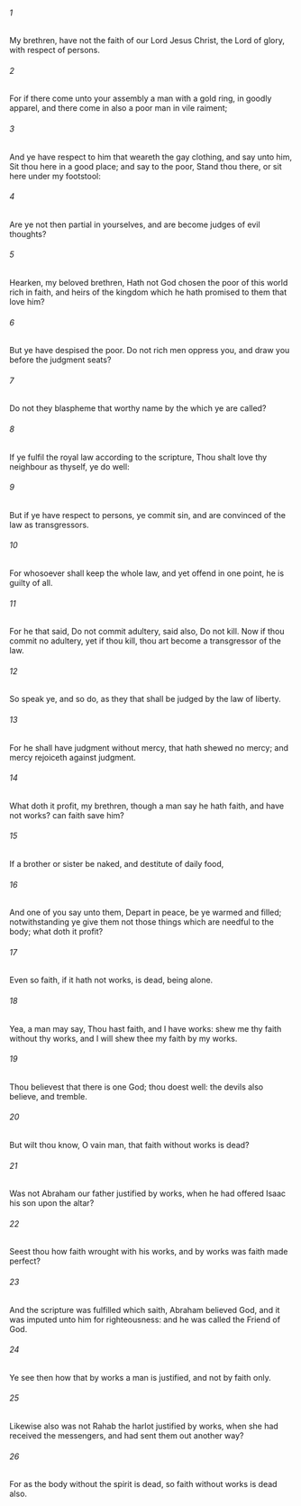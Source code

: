 ###### 1
My brethren, have not the faith of our Lord Jesus Christ, the Lord of glory, with respect of persons.

###### 2
For if there come unto your assembly a man with a gold ring, in goodly apparel, and there come in also a poor man in vile raiment;

###### 3
And ye have respect to him that weareth the gay clothing, and say unto him, Sit thou here in a good place; and say to the poor, Stand thou there, or sit here under my footstool:

###### 4
Are ye not then partial in yourselves, and are become judges of evil thoughts?

###### 5
Hearken, my beloved brethren, Hath not God chosen the poor of this world rich in faith, and heirs of the kingdom which he hath promised to them that love him?

###### 6
But ye have despised the poor. Do not rich men oppress you, and draw you before the judgment seats?

###### 7
Do not they blaspheme that worthy name by the which ye are called?

###### 8
If ye fulfil the royal law according to the scripture, Thou shalt love thy neighbour as thyself, ye do well:

###### 9
But if ye have respect to persons, ye commit sin, and are convinced of the law as transgressors.

###### 10
For whosoever shall keep the whole law, and yet offend in one point, he is guilty of all.

###### 11
For he that said, Do not commit adultery, said also, Do not kill. Now if thou commit no adultery, yet if thou kill, thou art become a transgressor of the law.

###### 12
So speak ye, and so do, as they that shall be judged by the law of liberty.

###### 13
For he shall have judgment without mercy, that hath shewed no mercy; and mercy rejoiceth against judgment.

###### 14
What doth it profit, my brethren, though a man say he hath faith, and have not works? can faith save him?

###### 15
If a brother or sister be naked, and destitute of daily food,

###### 16
And one of you say unto them, Depart in peace, be ye warmed and filled; notwithstanding ye give them not those things which are needful to the body; what doth it profit?

###### 17
Even so faith, if it hath not works, is dead, being alone.

###### 18
Yea, a man may say, Thou hast faith, and I have works: shew me thy faith without thy works, and I will shew thee my faith by my works.

###### 19
Thou believest that there is one God; thou doest well: the devils also believe, and tremble.

###### 20
But wilt thou know, O vain man, that faith without works is dead?

###### 21
Was not Abraham our father justified by works, when he had offered Isaac his son upon the altar?

###### 22
Seest thou how faith wrought with his works, and by works was faith made perfect?

###### 23
And the scripture was fulfilled which saith, Abraham believed God, and it was imputed unto him for righteousness: and he was called the Friend of God.

###### 24
Ye see then how that by works a man is justified, and not by faith only.

###### 25
Likewise also was not Rahab the harlot justified by works, when she had received the messengers, and had sent them out another way?

###### 26
For as the body without the spirit is dead, so faith without works is dead also.

